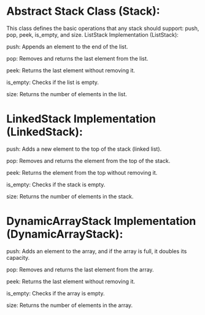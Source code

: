 # Abstract Stack Class (Stack):

This class defines the basic operations that any stack should support: push, pop, peek, is_empty, and size.
ListStack Implementation (ListStack):

push: Appends an element to the end of the list.

pop: Removes and returns the last element from the list.

peek: Returns the last element without removing it.

is_empty: Checks if the list is empty.

size: Returns the number of elements in the list.


# LinkedStack Implementation (LinkedStack):

push: Adds a new element to the top of the stack (linked list).

pop: Removes and returns the element from the top of the stack.

peek: Returns the element from the top without removing it.

is_empty: Checks if the stack is empty.

size: Returns the number of elements in the stack.


# DynamicArrayStack Implementation (DynamicArrayStack):


push: Adds an element to the array, and if the array is full, it doubles its capacity.

pop: Removes and returns the last element from the array.

peek: Returns the last element without removing it.

is_empty: Checks if the array is empty.

size: Returns the number of elements in the array.

